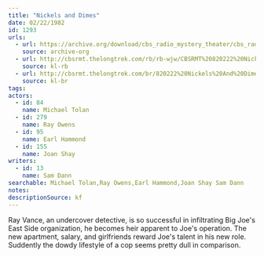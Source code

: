 ```yaml
---
title: "Nickels and Dimes"
date: 02/22/1982
id: 1293
urls: 
  - url: https://archive.org/download/cbs_radio_mystery_theater/cbs_radio_mystery_theater-1251-1300.zip/cbs_radio_mystery_theater-1251-1300%2Fcbsrmt_1293_nickels_and_dimes.mp3
    source: archive-org
  - url: http://cbsrmt.thelongtrek.com/rb/rb-wjw/CBSRMT%20820222%20Nickels%20and%20Dimes_wjw.mp3
    source: kl-rb
  - url: http://cbsrmt.thelongtrek.com/br/820222%20Nickels%20And%20Dimes.mp3
    source: kl-br
tags: 
actors:  
  - id: 84
    name: Michael Tolan  
  - id: 279
    name: Ray Owens  
  - id: 95
    name: Earl Hammond  
  - id: 155
    name: Joan Shay
writers:  
  - id: 13
    name: Sam Dann
searchable: Michael Tolan,Ray Owens,Earl Hammond,Joan Shay Sam Dann
notes: 
descriptionSource: kf
---
```

Ray Vance, an undercover detective, is so successful in infiltrating Big Joe's East Side organization, he becomes heir apparent to Joe's operation. The new apartment, salary, and girlfriends reward Joe's talent in his new role. Suddently the dowdy lifestyle of a cop seems pretty dull in comparison.